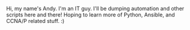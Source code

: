 Hi, my name's Andy. I'm an IT guy. I'll be dumping automation and other scripts here and there! Hoping to learn more of Python, Ansible, and CCNA/P related stuff. :)

<!---
baliiiiiii/baliiiiiii is a ✨ special ✨ repository because its `README.md` (this file) appears on your GitHub profile.
You can click the Preview link to take a look at your changes.
--->
